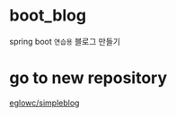 # boot_blog
spring boot `연습용` 블로그 만들기

# go to new repository 
[eglowc/simpleblog](https://github.com/eglowc/simpleblog)

